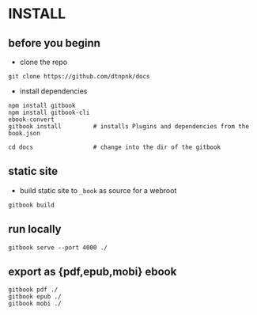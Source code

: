 # INSTALL


## before you beginn
- clone the repo
```
git clone https://github.com/dtnpnk/docs
```

- install dependencies
```
npm install gitbook
npm install gitbook-cli
ebook-convert
gitbook install         # installs Plugins and dependencies from the book.json
```
```
cd docs                 # change into the dir of the gitbook
```

## static site 
- build static site to `_book` as source for a webroot
```
gitbook build
```

## run locally 
```
gitbook serve --port 4000 ./
```


## export as {pdf,epub,mobi} ebook
```
gitbook pdf ./
gitbook epub ./
gitbook mobi ./
```
